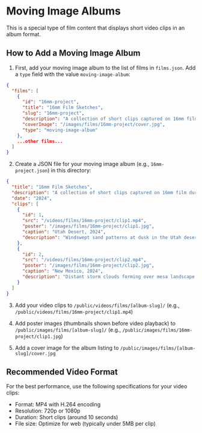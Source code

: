 # Moving Image Albums

This is a special type of film content that displays short video clips in an album format.

## How to Add a Moving Image Album

1. First, add your moving image album to the list of films in `films.json`. Add a `type` field with the value `moving-image-album`:

```json
{
  "films": [
    {
      "id": "16mm-project",
      "title": "16mm Film Sketches",
      "slug": "16mm-project",
      "description": "A collection of short clips captured on 16mm film",
      "coverImage": "/images/films/16mm-project/cover.jpg",
      "type": "moving-image-album"
    },
    ...other films...
  ]
}
```

2. Create a JSON file for your moving image album (e.g., `16mm-project.json`) in this directory:

```json
{
  "title": "16mm Film Sketches",
  "description": "A collection of short clips captured on 16mm film during travels across the American West.",
  "date": "2024",
  "clips": [
    {
      "id": 1,
      "src": "/videos/films/16mm-project/clip1.mp4",
      "poster": "/images/films/16mm-project/clip1.jpg",
      "caption": "Utah Desert, 2024",
      "description": "Windswept sand patterns at dusk in the Utah desert."
    },
    {
      "id": 2,
      "src": "/videos/films/16mm-project/clip2.mp4",
      "poster": "/images/films/16mm-project/clip2.jpg",
      "caption": "New Mexico, 2024",
      "description": "Distant storm clouds forming over mesa landscape."
    }
  ]
}
```

3. Add your video clips to `/public/videos/films/[album-slug]/` (e.g., `/public/videos/films/16mm-project/clip1.mp4`)

4. Add poster images (thumbnails shown before video playback) to `/public/images/films/[album-slug]/` (e.g., `/public/images/films/16mm-project/clip1.jpg`)

5. Add a cover image for the album listing to `/public/images/films/[album-slug]/cover.jpg`

## Recommended Video Format

For the best performance, use the following specifications for your video clips:
- Format: MP4 with H.264 encoding
- Resolution: 720p or 1080p
- Duration: Short clips (around 10 seconds)
- File size: Optimize for web (typically under 5MB per clip)

